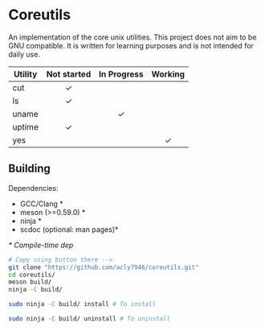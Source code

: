 # Coreutils
An implementation of the core unix utilities. This project does not aim to be GNU compatible. It is written for learning purposes and is not intended for daily use.

| Utility | Not started | In Progress | Working |
| ------- | :---------: | :---------: | :-----: |
| cut     |   &check;   |             |         |
| ls      |   &check;   |             |         |
| uname   |             |   &check;   |         |
| uptime  |   &check;   |             |         |
| yes     |             |             | &check; |

## Building

Dependencies:
* GCC/Clang \*
* meson (>=0.59.0) \*
* ninja \*
* scdoc (optional: man pages)\*

_\* Compile-time dep_

``` sh
# Copy using button there -->
git clone "https://github.com/acly7946/coreutils.git"
cd coreutils/
meson build/
ninja -C build/
```
``` sh
sudo ninja -C build/ install # To install
```
``` sh
sudo ninja -C build/ uninstall # To uninstall
```